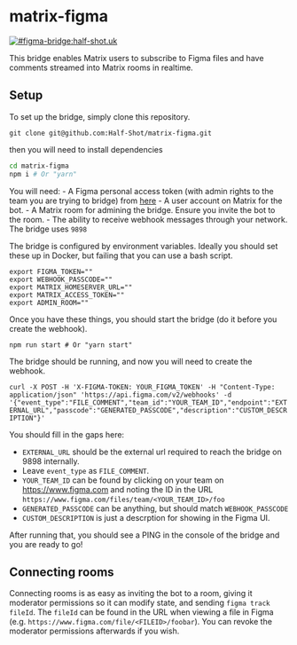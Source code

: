# matrix-figma

[![#figma-bridge:half-shot.uk](https://img.shields.io/matrix/figma-bridge:half-shot.uk.svg?server_fqdn=chaotic.half-shot.uk&label=%23figma-bridge:half-shot.uk&logo=matrix)](https://matrix.to/#/#figma-bridge:half-shot.uk) 

This bridge enables Matrix users to subscribe to Figma files and have comments streamed into Matrix rooms in realtime.

## Setup

To set up the bridge, simply clone this repository.

`git clone git@github.com:Half-Shot/matrix-figma.git`

then you will need to install dependencies

```bash
cd matrix-figma
npm i # Or "yarn"
```

You will need:
    - A Figma personal access token (with admin rights to the team you are trying to bridge)
      from [here](https://www.figma.com/developers/api#authentication)
    - A user account on Matrix for the bot.
    - A Matrix room for admining the bridge. Ensure you invite the bot to the room.
    - The ability to receive webhook messages through your network. The bridge uses `9898`

The bridge is configured by environment variables. Ideally you should set these up in Docker,
but failing that you can use a bash script.

```env
export FIGMA_TOKEN=""
export WEBHOOK_PASSCODE=""
export MATRIX_HOMESERVER_URL=""
export MATRIX_ACCESS_TOKEN=""
export ADMIN_ROOM=""
```

Once you have these things, you should start the bridge (do it before you create the webhook).

`npm run start # Or "yarn start"`

The bridge should be running, and now you will need to create the webhook.

`curl -X POST -H 'X-FIGMA-TOKEN: YOUR_FIGMA_TOKEN' -H "Content-Type: application/json" 'https://api.figma.com/v2/webhooks' -d '{"event_type":"FILE_COMMENT","team_id":"YOUR_TEAM_ID","endpoint":"EXTERNAL_URL","passcode":"GENERATED_PASSCODE","description":"CUSTOM_DESCRIPTION"}'`

You should fill in the gaps here:

- `EXTERNAL_URL` should be the external url required to reach the bridge on 9898 internally.
- Leave `event_type` as `FILE_COMMENT`.
- `YOUR_TEAM_ID` can be found by clicking on your team on https://www.figma.com and noting the ID in the URL `https://www.figma.com/files/team/<YOUR_TEAM_ID>/foo`
- `GENERATED_PASSCODE` can be anything, but should match `WEBHOOK_PASSCODE`
- `CUSTOM_DESCRIPTION` is just a descrption for showing in the Figma UI.

After running that, you should see a PING in the console of the bridge and you are ready to go!

## Connecting rooms

Connecting rooms is as easy as inviting the bot to a room, giving it moderator permissions so it can modify state,
and sending `figma track fileId`. The `fileId` can be found in the URL when viewing a file in Figma (e.g. `https://www.figma.com/file/<FILEID>/foobar`).
You can revoke the moderator permissions afterwards if you wish.